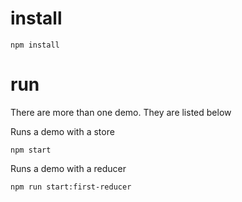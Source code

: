 # install

```
npm install
```

# run

There are more than one demo. They are listed below

Runs a demo with a store

```
npm start
```

Runs a demo with a reducer

```
npm run start:first-reducer
```
